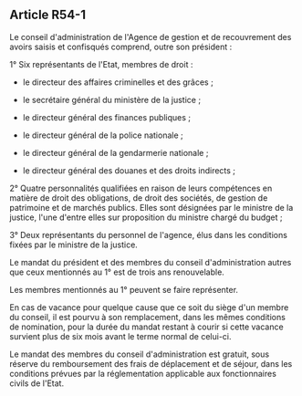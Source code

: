 Article R54-1
----
Le conseil d'administration de l'Agence de gestion et de recouvrement des avoirs
saisis et confisqués comprend, outre son président :

1° Six représentants de l'Etat, membres de droit :

- le directeur des affaires criminelles et des grâces ;

- le secrétaire général du ministère de la justice ;

- le directeur général des finances publiques ;

- le directeur général de la police nationale ;

- le directeur général de la gendarmerie nationale ;

- le directeur général des douanes et des droits indirects ;

2° Quatre personnalités qualifiées en raison de leurs compétences en matière de
droit des obligations, de droit des sociétés, de gestion de patrimoine et de
marchés publics. Elles sont désignées par le ministre de la justice, l'une
d'entre elles sur proposition du ministre chargé du budget ;

3° Deux représentants du personnel de l'agence, élus dans les conditions fixées
par le ministre de la justice.

Le mandat du président et des membres du conseil d'administration autres que
ceux mentionnés au 1° est de trois ans renouvelable.

Les membres mentionnés au 1° peuvent se faire représenter.

En cas de vacance pour quelque cause que ce soit du siège d'un membre du
conseil, il est pourvu à son remplacement, dans les mêmes conditions de
nomination, pour la durée du mandat restant à courir si cette vacance survient
plus de six mois avant le terme normal de celui-ci.

Le mandat des membres du conseil d'administration est gratuit, sous réserve du
remboursement des frais de déplacement et de séjour, dans les conditions prévues
par la réglementation applicable aux fonctionnaires civils de l'Etat.

